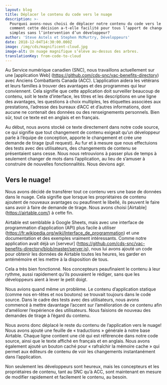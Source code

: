 ```yaml
---
layout: blog
title: Déplacer le contenu du code vers le nuage
description: >-
  Pourquoi avons-nous choisi de déplacer notre contenu du code vers le nuage, et
  comment cette décision a-t-elle facilité pour tous l’apport de changements
  simples sans l’intervention d’un développeur?
author: 'Steve Astels et Stephen McMurtry, Développeurs'
date: 2018-12-04T14:30:00.000Z
image: /img/cds/magnificent-cloud.jpg
image-alt: Un nuage magnifique s’élève au-dessus des arbres.
translationKey: from-code-to-cloud
---
```

Au Service numérique canadien (SNC), nous travaillons actuellement sur une [application Web] (https://github.com/cds-snc/vac-benefits-directory) avec Anciens Combattants Canada (ACC). L’application aidera les vétérans et leurs familles à trouver des avantages et des programmes qui leur conviennent. Cela signifie que cette application doit surveiller beaucoup de contenu, soit le texte d’interface, les titres et les descriptions en une ligne des avantages, les questions à choix multiples, les étiquettes associées aux prestations, l’adresse des bureaux d’ACC et d’autres informations, dont aucune ne contenait des données ou des renseignements personnels. Bien sûr, tout ce texte est en anglais et en français.

Au début, nous avons stocké ce texte directement dans notre code source, ce qui signifie que tout changement de contenu exigeait qu’un développeur parle à l’équipe de conception, apporte le changement et crée une demande de tirage (pull request). Au fur et à mesure que nous effectuions des tests avec des utilisateurs, des changements de contenu se présentaient sans cesse. Nous nous retrouvions à passer plus de temps à seulement changer de mots dans l’application, au lieu de s’amuser à construire de nouvelles fonctionnalités. Nous devions agir.

## Vers le nuage!
Nous avons décidé de transférer tout ce contenu vers une base de données dans le nuage. Cela signifie que lorsque les propriétaires de contenu ajoutent de nouveaux avantages ou peaufinent le libellé, ils peuvent le faire sans avoir à faire de demande de tirage. Nous avons choisi [Airtable] (https://airtable.com/) à cette fin.

Airtable est semblable à Google Sheets, mais avec une interface de programmation d’application (API) plus facile à utiliser (https://fr.wikipedia.org/wiki/Interface_de_programmation) et une documentation et des exemples vraiment intéressants. Comme notre application avait déjà un [serveur] (https://github.com/cds-snc/vac-benefits-directory/blob/master/server.js), nous lui avons ajouté un code pour obtenir les données de Airtable toutes les heures, les garder en antémémoire et les mettre à la disposition de tous.

Cela a très bien fonctionné. Nos concepteurs peaufinaient le contenu à leur rythme, aussi rapidement qu’ils pouvaient le rédiger, sans que les développeurs aient à lever le petit doigt.

Nous avions quand même un problème. Le contenu d’application statique (comme nos en-têtes et nos boutons) se trouvait toujours dans le code source. Dans le cadre des tests avec des utilisateurs, nous avons commencé à mettre davantage l’accent sur l’amélioration de ce contenu afin d’améliorer l’expérience des utilisateurs. Nous faisions de nouveau des demandes de tirage à l’égard du contenu.

Nous avons donc déplacé le reste du contenu de l’application vers le nuage! Nous avons ajouté une feuille de « traductions » générale à notre base Airtable. Chaque ligne contient une clé qui est référencée dans notre code source, ainsi que le texte affiché en français et en anglais. Nous avons également ajouté un bouton caché pour « rafraîchir la mémoire cache » qui permet aux éditeurs de contenu de voir les changements instantanément dans l’application.

Non seulement les développeurs sont heureux, mais les concepteurs et les propriétaires de contenu, tant au SNC qu’à ACC, sont maintenant en mesure de modifier rapidement et facilement le contenu, au besoin.
